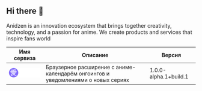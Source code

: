## Hi there 👋

Anidzen is an innovation ecosystem that brings together creativity, technology, and a passion for anime. We create products and services that inspire fans world

| **Имя сервиза**                        | **Описание**                                                         | **Версия**                                                 |
|----------------------------------------|----------------------------------------------------------------------|------------------------------------------------------------|
|  <img src="https://github.com/Anidzen-app/Design-assets/blob/main/aira/AIRA_LOGO.png?raw=true" alt="Aira" style="width: 150px;"> | Браузерное расширение с аниме-календарём онгоингов и уведомлениями о новых сериях  | 1.0.0-alpha.1+build.1 |

